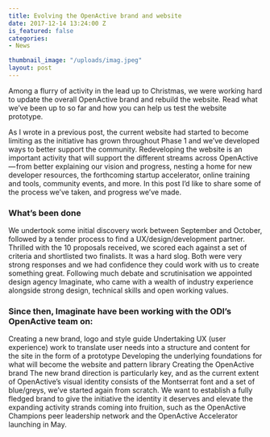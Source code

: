 ```yaml
---
title: Evolving the OpenActive brand and website
date: 2017-12-14 13:24:00 Z
is_featured: false
categories:
- News

thumbnail_image: "/uploads/imag.jpeg"
layout: post
---
```


Among a flurry of activity in the lead up to Christmas, we were working hard to update the overall OpenActive brand and rebuild the website. Read what we’ve been up to so far and how you can help us test the website prototype.

As I wrote in a previous post, the current website had started to become limiting as the initiative has grown throughout Phase 1 and we’ve developed ways to better support the community. Redeveloping the website is an important activity that will support the different streams across OpenActive — from better explaining our vision and progress, nesting a home for new developer resources, the forthcoming startup accelerator, online training and tools, community events, and more. In this post I’d like to share some of the process we’ve taken, and progress we’ve made.

### What’s been done
We undertook some initial discovery work between September and October, followed by a tender process to find a UX/design/development partner. Thrilled with the 10 proposals received, we scored each against a set of criteria and shortlisted two finalists. It was a hard slog. Both were very strong responses and we had confidence they could work with us to create something great. Following much debate and scrutinisation we appointed design agency Imaginate, who came with a wealth of industry experience alongside strong design, technical skills and open working values.

### Since then, Imaginate have been working with the ODI’s OpenActive team on:

Creating a new brand, logo and style guide
Undertaking UX (user experience) work to translate user needs into a structure and content for the site in the form of a prototype
Developing the underlying foundations for what will become the website and pattern library
Creating the OpenActive brand
The new brand direction is particularly key, and as the current extent of OpenActive’s visual identity consists of the Montserrat font and a set of blue/greys, we’ve started again from scratch. We want to establish a fully fledged brand to give the initiative the identity it deserves and elevate the expanding activity strands coming into fruition, such as the OpenActive Champions peer leadership network and the OpenActive Accelerator launching in May.

